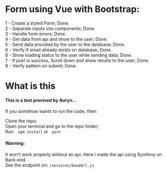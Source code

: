 # Form using Vue with Bootstrap:

1 - Create a styled Form; Done.
<br>
2 - Separate inputs into components; Done.
<br>
3 - Handle form errors; Done.
<br>
4 - Get data from api and show to the user; Done.
<br>
5 - Send data provided by the user to the database; Done.
<br>
6 - Verify if email already exists on database; Done.
<br>
6 - Show loading status to the user while sending data; Done.
<br>
7 - If post is success, Scroll down and show results to the user; Done.
<br>
8 - Verify pattern on submit; Done.

# What is this

#### This is a test provived by Auryn...

If you somehow wants to run the code, then:

Clone the repo;
<br>
Open your terminal and go to the repo folder;
<br>
Run: <code> npm install</code> or <code> yarn </code>

#### Warning:

It won't work properly whitout an api. Here i made the api using Symfony on Back-end.
<br>
See the endpoint on: <code>/services/baseUrl.js</code>